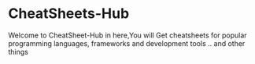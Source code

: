 # CheatSheets-Hub
 Welcome to CheatSheet-Hub in here,You will Get cheatsheets for popular programming languages, frameworks and development tools .. and other things
 
 
